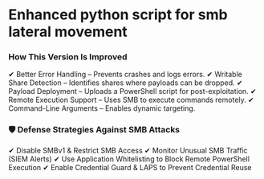 # Enhanced python script for smb lateral movement

 ### How This Version Is Improved

 ✔ Better Error Handling – Prevents crashes and logs errors. 
 ✔ Writable Share Detection – Identifies shares where payloads can be dropped. 
 ✔ Payload Deployment – Uploads a PowerShell script for post-exploitation. 
 ✔ Remote Execution Support – Uses SMB to execute commands remotely. 
 ✔ Command-Line Arguments – Enables dynamic targeting.

 ### 🛡️ Defense Strategies Against SMB Attacks

 ✔ Disable SMBv1 & Restrict SMB Access 
 ✔ Monitor Unusual SMB Traffic (SIEM Alerts) 
 ✔ Use Application Whitelisting to Block Remote PowerShell Execution 
 ✔ Enable Credential Guard & LAPS to Prevent Credential Reuse
